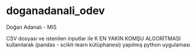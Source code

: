 # doganadanali_odev
Doğan Adanalı - MIS

CSV dosyası ve istenilen inputlar ile K EN YAKIN KOMŞU ALGORİTMASI kullanılarak 
(pandas - scikit-learn kütüphanesi) yapılmış python uygulaması
